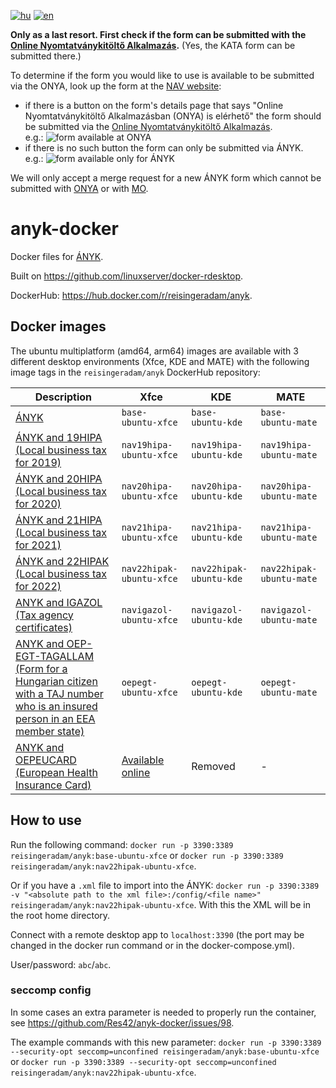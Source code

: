 [![hu](https://img.shields.io/badge/lang-hu-green.svg)](https://github.com/Res42/anyk-docker/blob/master/README.md)
[![en](https://img.shields.io/badge/lang-en-red.svg)](https://github.com/Res42/anyk-docker/blob/master/README.en.md)

**Only as a last resort. First check if the form can be submitted with the [Online Nyomtatványkitöltő Alkalmazás](https://onya.nav.gov.hu/).**
(Yes, the KATA form can be submitted there.)

To determine if the form you would like to use is available to be submitted via the ONYA, look up the form at the [NAV website](https://nav.gov.hu/nyomtatvanyok/letoltesek/nyomtatvanykitolto_programok/nyomtatvanykitolto_programok_nav):

- if there is a button on the form's details page that says "Online Nyomtatványkitöltő Alkalmazásban (ONYA) is elérhető" the form should be submitted via the [Online Nyomtatványkitöltő Alkalmazás](https://onya.nav.gov.hu/).  
   e.g.: ![form available at ONYA](https://user-images.githubusercontent.com/2495806/159995313-2e5b39d9-5230-4ee7-ab01-207da801f585.png)
- if there is no such button the form can only be submitted via ÁNYK.  
   e.g.: ![form available only for ÁNYK](https://user-images.githubusercontent.com/2495806/159995784-5e1e22b0-f2d0-4197-95c1-6c1ae004f4e7.png)

We will only accept a merge request for a new ÁNYK form which cannot be submitted with [ONYA](https://onya.nav.gov.hu/) or with [MO](https://mo.hu/).

# anyk-docker

Docker files for [ÁNYK](https://nav.gov.hu/nyomtatvanyok/letoltesek/nyomtatvanykitolto_programok/nyomtatvany_apeh/keretprogramok/AbevJava).

Built on <https://github.com/linuxserver/docker-rdesktop>.

DockerHub: <https://hub.docker.com/r/reisingeradam/anyk>.

## Docker images

The ubuntu multiplatform (amd64, arm64) images are available with 3 different desktop environments (Xfce, KDE and MATE) with the following image tags in the `reisingeradam/anyk` DockerHub repository:

| Description                                                                                                                                                                                                                                                    | Xfce                                                                                     | KDE                     | MATE                     |
|----------------------------------------------------------------------------------------------------------------------------------------------------------------------------------------------------------------------------------------------------------------|------------------------------------------------------------------------------------------|-------------------------|--------------------------|
| [ÁNYK](https://nav.gov.hu/nyomtatvanyok/letoltesek/nyomtatvanykitolto_programok/nyomtatvany_apeh/keretprogramok/AbevJava)                                                                                                                                      | `base-ubuntu-xfce`                                                                       | `base-ubuntu-kde`       | `base-ubuntu-mate`       |
| [ÁNYK and 19HIPA (Local business tax for 2019)](https://nav.gov.hu/nyomtatvanyok/letoltesek/nyomtatvanykitolto_programok/nyomtatvanykitolto_programok_nav/19HIPA)                                                                                              | `nav19hipa-ubuntu-xfce`                                                                  | `nav19hipa-ubuntu-kde`  | `nav19hipa-ubuntu-mate`  |
| [ÁNYK and 20HIPA (Local business tax for 2020)](https://nav.gov.hu/nyomtatvanyok/letoltesek/nyomtatvanykitolto_programok/nyomtatvanykitolto_programok_nav/20HIPA)                                                                                              | `nav20hipa-ubuntu-xfce`                                                                  | `nav20hipa-ubuntu-kde`  | `nav20hipa-ubuntu-mate`  |
| [ÁNYK and 21HIPA (Local business tax for 2021)](https://nav.gov.hu/nyomtatvanyok/letoltesek/nyomtatvanykitolto_programok/nyomtatvanykitolto_programok_nav/21HIPA)                                                                                              | `nav21hipa-ubuntu-xfce`                                                                  | `nav21hipa-ubuntu-kde`  | `nav21hipa-ubuntu-mate`  |
| [ÁNYK and 22HIPAK (Local business tax for 2022)](https://nav.gov.hu/nyomtatvanyok/letoltesek/nyomtatvanykitolto_programok/nyomtatvanykitolto_programok_nav/22hipak)                                                                                            | `nav22hipak-ubuntu-xfce`                                                                 | `nav22hipak-ubuntu-kde` | `nav22hipak-ubuntu-mate` |
| [ANYK and IGAZOL (Tax agency certificates)](https://nav.gov.hu/nyomtatvanyok/letoltesek/nyomtatvanykitolto_programok/nyomtatvanykitolto_programok_nav/igazol)                                                                                                  | `navigazol-ubuntu-xfce`                                                                  | `navigazol-ubuntu-kde`  | `navigazol-ubuntu-mate`  |
| [ANYK and OEP-EGT-TAGALLAM (Form for a Hungarian citizen with a TAJ number who is an insured person in an EEA member state)](https://neak.gov.hu/felso_menu/lakossagnak/ellatas_magyarorszagon/jogosultsag_az_ellatasra/kulfoldon_munkat_vallalok_bejelentese) | `oepegt-ubuntu-xfce`                                                                     | `oepegt-ubuntu-kde`     | `oepegt-ubuntu-mate`     |
| [ANYK and OEPEUCARD (European Health Insurance Card)](https://neak.gov.hu/felso_menu/lakossagnak/ellatas_kulfoldon/az_europai_egeszsegbiztositasi_kartya)                                                                                                      | [Available online](https://mo.hu/szuf_ugyleiras?id=8a523149-1ef3-4270-8462-c12585cafbc9) | Removed                 | -                        |
## How to use

Run the following command: `docker run -p 3390:3389 reisingeradam/anyk:base-ubuntu-xfce` or `docker run -p 3390:3389 reisingeradam/anyk:nav22hipak-ubuntu-xfce`.

Or if you have a `.xml` file to import into the ÁNYK: `docker run -p 3390:3389 -v "<absolute path to the xml file>:/config/<file name>" reisingeradam/anyk:nav22hipak-ubuntu-xfce`.
With this the XML will be in the root home directory.

Connect with a remote desktop app to `localhost:3390` (the port may be changed in the docker run command or in the docker-compose.yml).

User/password: `abc`/`abc`.

### seccomp config

In some cases an extra parameter is needed to properly run the container, see <https://github.com/Res42/anyk-docker/issues/98>.

The example commands with this new parameter: `docker run -p 3390:3389 --security-opt seccomp=unconfined reisingeradam/anyk:base-ubuntu-xfce` or `docker run -p 3390:3389 --security-opt seccomp=unconfined reisingeradam/anyk:nav22hipak-ubuntu-xfce`.
